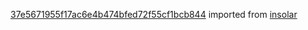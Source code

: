 [37e5671955f17ac6e4b474bfed72f55cf1bcb844](https://github.com/insolar/insolar/commit/37e5671955f17ac6e4b474bfed72f55cf1bcb844) imported from [insolar](https://github.com/insolar/insolar)
